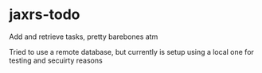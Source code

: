 # jaxrs-todo
Add and retrieve tasks, pretty barebones atm

Tried to use a remote database, but currently is setup using a local one for testing and secuirty reasons
